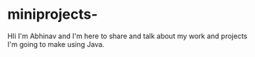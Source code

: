 # miniprojects-
HIi I'm Abhinav and I'm here to share and talk about my work and projects I'm going to make using Java.
